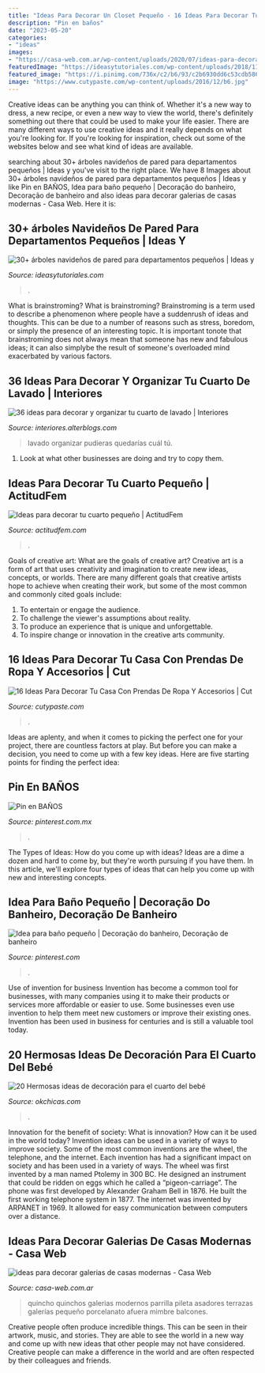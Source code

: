 ```yaml
---
title: "Ideas Para Decorar Un Closet Pequeño - 16 Ideas Para Decorar Tu Casa Con Prendas De Ropa Y Accesorios"
description: "Pin en baños"
date: "2023-05-20"
categories:
- "ideas"
images:
- "https://casa-web.com.ar/wp-content/uploads/2020/07/ideas-para-decorar-galerias-de-casas-modernas.jpg"
featuredImage: "https://ideasytutoriales.com/wp-content/uploads/2018/11/Arbol-de-Navidad-para-Pared-04.jpg"
featured_image: "https://i.pinimg.com/736x/c2/b6/93/c2b6930dd6c53cdb586823e4c80e88de.jpg"
image: "https://www.cutypaste.com/wp-content/uploads/2016/12/b6.jpg"
---
```



Creative ideas can be anything you can think of. Whether it's a new way to dress, a new recipe, or even a new way to view the world, there's definitely something out there that could be used to make your life easier. There are many different ways to use creative ideas and it really depends on what you're looking for. If you're looking for inspiration, check out some of the websites below and see what kind of ideas are available.

	

		
searching about 30+ árboles navideños de pared para departamentos pequeños | Ideas y you've visit to the right place. We have 8 Images about 30+ árboles navideños de pared para departamentos pequeños | Ideas y like Pin en BAÑOS, Idea para baño pequeño | Decoração do banheiro, Decoração de banheiro and also ideas para decorar galerias de casas modernas - Casa Web. Here it is:
		
    
## 30+ árboles Navideños De Pared Para Departamentos Pequeños | Ideas Y

<img loading=lazy src="https://ideasytutoriales.com/wp-content/uploads/2018/11/Arbol-de-Navidad-para-Pared-04.jpg" onerror="this.onerror=null;this.src='https://tse2.mm.bing.net/th?id=OIP.fh0c3_vKr4Fn37lWB8itKwHaNL&amp;pid=15.1';" alt="30+ árboles navideños de pared para departamentos pequeños | Ideas y">

_Source: ideasytutoriales.com_

>. 

	

What is brainstroming?
What is brainstroming? Brainstroming is a term used to describe a phenomenon where people have a suddenrush of ideas and thoughts. This can be due to a number of reasons such as stress, boredom, or simply the presence of an interesting topic. It is important tonote that brainstroming does not always mean that someone has new and fabulous ideas; it can also simplybe the result of someone's overloaded mind exacerbated by various factors.

    
## 36 Ideas Para Decorar Y Organizar Tu Cuarto De Lavado | Interiores

<img loading=lazy src="https://interiores.alterblogs.com/wp-content/uploads/2016/12/36-ideas-para-decorar-y-organizar-tu-cuarto-de-lavado-03.jpg" onerror="this.onerror=null;this.src='https://tse1.mm.bing.net/th?id=OIP.p6y16Fn4g0tbHhF7j8UGuAHaLH&amp;pid=15.1';" alt="36 ideas para decorar y organizar tu cuarto de lavado | Interiores">

_Source: interiores.alterblogs.com_

>lavado organizar pudieras quedarías cuál tú. 

	

1. Look at what other businesses are doing and try to copy them.

    
## Ideas Para Decorar Tu Cuarto Pequeño | ActitudFem

<img loading=lazy src="https://cdn2.actitudfem.com/media/files/styles/large_auto/public/ideas-para-decorar-tu-cuarto-pequeno.jpg" onerror="this.onerror=null;this.src='https://tse3.mm.bing.net/th?id=OIP.HdSW-9Omxihj70jU_i147QHaFj&amp;pid=15.1';" alt="Ideas para decorar tu cuarto pequeño | ActitudFem">

_Source: actitudfem.com_

>. 

	

Goals of creative art: What are the goals of creative art?
Creative art is a form of art that uses creativity and imagination to create new ideas, concepts, or worlds. There are many different goals that creative artists hope to achieve when creating their work, but some of the most common and commonly cited goals include: 
1. To entertain or engage the audience.
2. To challenge the viewer's assumptions about reality.
3. To produce an experience that is unique and unforgettable.
4. To inspire change or innovation in the creative arts community.

    
## 16 Ideas Para Decorar Tu Casa Con Prendas De Ropa Y Accesorios | Cut

<img loading=lazy src="https://www.cutypaste.com/wp-content/uploads/2016/12/b6.jpg" onerror="this.onerror=null;this.src='https://tse3.mm.bing.net/th?id=OIP.ZM-yY3TQDxHafy2KvAQTPwHaLH&amp;pid=15.1';" alt="16 Ideas Para Decorar Tu Casa Con Prendas De Ropa Y Accesorios | Cut">

_Source: cutypaste.com_

>. 

	

Ideas are aplenty, and when it comes to picking the perfect one for your project, there are countless factors at play. But before you can make a decision, you need to come up with a few key ideas. Here are five starting points for finding the perfect idea:

    
## Pin En BAÑOS

<img loading=lazy src="https://i.pinimg.com/736x/f3/ab/d4/f3abd4191314e9a3fc1d147c0603462d.jpg" onerror="this.onerror=null;this.src='https://tse3.mm.bing.net/th?id=OIP.sfjtvGE3gX-MiJ9etVk8VAHaLH&amp;pid=15.1';" alt="Pin en BAÑOS">

_Source: pinterest.com.mx_

>. 

	

The Types of Ideas: How do you come up with ideas?
Ideas are a dime a dozen and hard to come by, but they're worth pursuing if you have them. In this article, we'll explore four types of ideas that can help you come up with new and interesting concepts.

    
## Idea Para Baño Pequeño | Decoração Do Banheiro, Decoração De Banheiro

<img loading=lazy src="https://i.pinimg.com/736x/c2/b6/93/c2b6930dd6c53cdb586823e4c80e88de.jpg" onerror="this.onerror=null;this.src='https://tse3.mm.bing.net/th?id=OIP.tmRJz6SvtpRyR_WHUZQTIQHaJ0&amp;pid=15.1';" alt="Idea para baño pequeño | Decoração do banheiro, Decoração de banheiro">

_Source: pinterest.com_

>. 

	

Use of invention for business
Invention has become a common tool for businesses, with many companies using it to make their products or services more affordable or easier to use. Some businesses even use invention to help them meet new customers or improve their existing ones. Invention has been used in business for centuries and is still a valuable tool today.

    
## 20 Hermosas Ideas De Decoración Para El Cuarto Del Bebé

<img loading=lazy src="https://www.okchicas.com/wp-content/uploads/2020/10/Ideas-de-decoracion-para-el-cuarto-del-bebe-1-700x700.jpeg" onerror="this.onerror=null;this.src='https://tse2.mm.bing.net/th?id=OIP.T6YniN2dBaB3oq2Hx2OCUwHaHa&amp;pid=15.1';" alt="20 Hermosas ideas de decoración para el cuarto del bebé">

_Source: okchicas.com_

>. 

	

Innovation for the benefit of society: What is innovation? How can it be used in the world today?
Invention ideas can be used in a variety of ways to improve society. Some of the most common inventions are the wheel, the telephone, and the internet. Each invention has had a significant impact on society and has been used in a variety of ways. The wheel was first invented by a man named Ptolemy in 300 BC. He designed an instrument that could be ridden on eggs which he called a “pigeon-carriage”. The phone was first developed by Alexander Graham Bell in 1876. He built the first working telephone system in 1877. The internet was invented by ARPANET in 1969. It allowed for easy communication between computers over a distance.

    
## Ideas Para Decorar Galerias De Casas Modernas - Casa Web

<img loading=lazy src="https://casa-web.com.ar/wp-content/uploads/2020/07/ideas-para-decorar-galerias-de-casas-modernas.jpg" onerror="this.onerror=null;this.src='https://tse3.mm.bing.net/th?id=OIP.mnkjVZL4nj6okAaazEMMSwAAAA&amp;pid=15.1';" alt="ideas para decorar galerias de casas modernas - Casa Web">

_Source: casa-web.com.ar_

>quincho quinchos galerias modernos parrilla pileta asadores terrazas galerías pequeño porcelanato afuera mimbre balcones. 

	

Creative people often produce incredible things. This can be seen in their artwork, music, and stories. They are able to see the world in a new way and come up with new ideas that other people may not have considered. Creative people can make a difference in the world and are often respected by their colleagues and friends.

